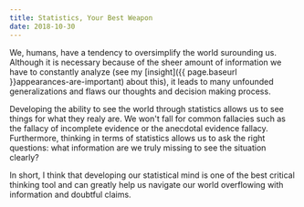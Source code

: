 ```yaml
---
title: Statistics, Your Best Weapon
date: 2018-10-30
---
```

We, humans, have a tendency to oversimplify the world surounding us. Although it is necessary because of the sheer amount of information we have to constantly analyze (see my [insight]({{ page.baseurl }}appearances-are-important) about this), it leads to many unfounded generalizations and flaws our thoughts and decision making process.

Developing the ability to see the world through statistics allows us to see things for what they realy are. We won't fall for common fallacies such as the fallacy of incomplete evidence or the anecdotal evidence fallacy. Furthermore, thinking in terms of statistics allows us to ask the right questions: what information are we truly missing to see the situation clearly?

In short, I think that developing our statistical mind is one of the best critical thinking tool and can greatly help us navigate our world overflowing with information and doubtful claims.